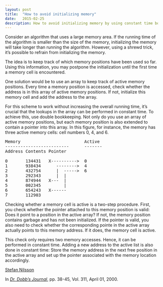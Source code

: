 ```yaml
---
layout: post
title:  "How to avoid initializing memory"
date:   2015-02-25
description: How to avoid initializing memory by using constant time bookkeeping.
---
```


<p>
Consider an algorithm that uses a large memory area.
If the running time of the algorithm is smaller than the size of the memory,
initializing the memory will take longer than running the algorithm.
However, using a shrewd trick,
it’s possible to refrain from initializing the memory.
</p>

<p>
The idea is to keep track of which memory positions have been used so far.
Using this information, you may postpone the initialization until
the first time a memory cell is encountered.
</p>

<p>
One solution would be to use an array to keep track of active memory positions.
Every time a memory position is accessed,
check whether the address is in this array of active memory positions.
If not, initialize this memory cell and add the address to the array.
</p>

<p>
For this scheme to work without increasing the overall running time,
it’s crucial that the lookups in the array can be performed in constant time.
To achieve this, use double bookkeeping.
Not only do you use an array of active memory positions,
but each memory position is also extended to contain a pointer into this array.
In this figure, for instance, the memory has three active memory cells:
cell numbers 0, 4, and&nbsp;6.
</p>

<pre>
Memory                         Active
-------------------------      -------
Address Contents Pointer

0       134431   X---------->  0
1       938434      -------->  4
2       432754      |  ----->  6
3       292343      |  |
4       874944   X---  |
5       002345         |
6       654243   X------
7       112903
</pre>


<p>
Checking whether a memory cell is active is a two-step procedure.
First, you check whether the pointer attached to this memory position is valid:
Does it point to a position in the active array?
If not, the memory position contains garbage and has not been initialized.
If the pointer is valid, you also need to check whether the corresponding pointe
in the active array actually points to this memory address.
If it does, the memory cell is active.
</p>

<p>
This check only requires two memory accesses.
Hence, it can be performed in constant time.
Adding a new address to the active list is also done in constant time:
Store the memory address in the next free position in the active array and
set up the pointer associated with the memory location accordingly.
</p>

<p class="author"><a href="https://plus.google.com/+StefanNilsson/about?rel=author">Stefan Nilsson</a></p>

<p>
In <a href="http://drdobbs.com/architecture-and-design/184404062"><i>Dr. Dobb’s Journal</i></a>,
pp.&nbsp;38-45, Vol.&nbsp;311, April&nbsp;01,&nbsp;2000.
</p>
